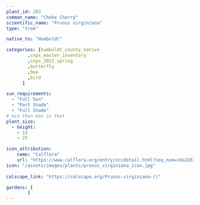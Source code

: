 ```yaml
---
plant_id: 203 
common_name: "Choke Cherry"
scientific_name: "Prunus virginiana"
type: "tree"

native_to: "Humboldt"

categories: [humboldt_county_native
        ,cnps_master_inventory
        ,cnps_2022_spring
        ,butterfly
        ,bee
        ,bird
      ]

sun_requirements:
  - "Full Sun"
  - "Part Shade"
  - "Full Shade"
# min then max in feet
plant_size:
  - height: 
    - 15 
    - 25

icon_attribution: 
    name: "Calflora"
    url: "https://www.calflora.org/entry/occdetail.html?seq_num=cbo22610"
icon: "/assets/images/plants/prunus_virginiana_icon.jpg"
 
calscape_link: "https://calscape.org/Prunus-virginiana-()"

gardens: [
        ]
---
```

